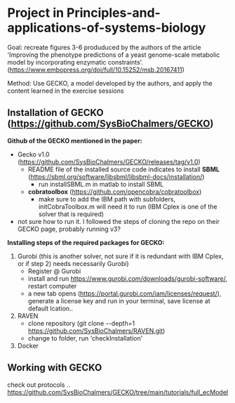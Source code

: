 # Project in Principles-and-applications-of-systems-biology

Goal: recreate figures 3-6 produduced by the authors of the article 'Improving the phenotype predictions of a yeast genome-scale metabolic model by incorporating enzymatic constraints'. (https://www.embopress.org/doi/full/10.15252/msb.20167411)

Method: Use GECKO, a model developed by the authors, and apply the content learned in the exercise sessions

## Installation of GECKO (https://github.com/SysBioChalmers/GECKO)

__Github of the GECKO mentioned in the paper:__
- Gecko v1.0 (https://github.com/SysBioChalmers/GECKO/releases/tag/v1.0)
  - README file of the installed source code indicates to install **SBML** (https://sbml.org/software/libsbml/libsbml-docs/installation/)
    - run installSBML.m in matlab to install SBML
  - **cobratoolbox** (https://github.com/opencobra/cobratoolbox)
    - make sure to add the IBM path with subfolders, initCobraToolbox.m will need it to run (IBM Cplex is one of the solver that is required)
- not sure how to run it. I followed the steps of cloning the repo on their GECKO page, probably running v3? 
   
__Installing steps of the required packages for GECKO:__
  1) Gurobi (this is another solver, not sure if it is redundant with IBM Cplex, or if step 2) needs necessarily Gurobi)
     - Register @ Gurobi
     - install and run https://www.gurobi.com/downloads/gurobi-software/, restart computer
     - a new tab opens (https://portal.gurobi.com/iam/licenses/request/), generate a license key and run in your terminal, save license at default lcation.. 
  2) RAVEN
     - clone repository (git clone --depth=1 https://github.com/SysBioChalmers/RAVEN.git)
     - change to folder, run 'checkInstallation'
  3) Docker

## Working with GECKO

check out protocols .. https://github.com/SysBioChalmers/GECKO/tree/main/tutorials/full_ecModel
